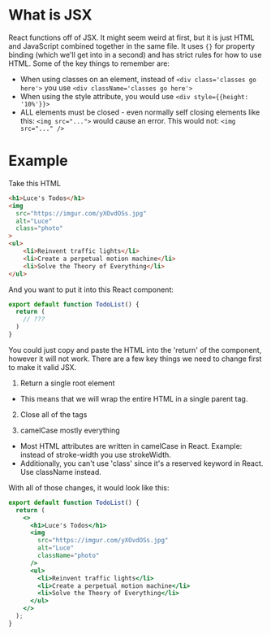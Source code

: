 # What is JSX

React functions off of JSX. It might seem weird at first, but it is just HTML and JavaScript combined together in the same file. It uses `{}` for property binding (which we'll get into in a second) and has strict rules for how to use HTML. Some of the key things to remember are:

- When using classes on an element, instead of `<div class='classes go here'>` you use `<div className='classes go here'>`
- When using the style attribute, you would use `<div style={{height: '10%'}}>`
- ALL elements must be closed - even normally self closing elements like this: `<img src="...">` would cause an error. This would not: `<img src="..." />`

# Example

Take this HTML

```html
<h1>Luce's Todos</h1>
<img 
  src="https://imgur.com/yXOvdOSs.jpg" 
  alt="Luce" 
  class="photo"
>
<ul>
    <li>Reinvent traffic lights</li>
    <li>Create a perpetual motion machine</li>
    <li>Solve the Theory of Everything</li>
</ul>
```

And you want to put it into this React component:

```jsx
export default function TodoList() {
  return (
    // ???
  )
}
```

You could just copy and paste the HTML into the 'return' of the component, however it will not work. There are a few key things we need to change first to make it valid JSX.

1. Return a single root element
- This means that we will wrap the entire HTML in a single parent tag.

2. Close all of the tags

3. camelCase mostly everything
- Most HTML attributes are written in camelCase in React. Example: instead of stroke-width you use strokeWidth.
- Additionally, you can't use 'class' since it's a reserved keyword in React. Use className instead.

With all of those changes, it would look like this:

```jsx
export default function TodoList() {
  return (
    <>
      <h1>Luce's Todos</h1>
      <img 
        src="https://imgur.com/yXOvdOSs.jpg" 
        alt="Luce" 
        className="photo"
      />
      <ul>
        <li>Reinvent traffic lights</li>
        <li>Create a perpetual motion machine</li>
        <li>Solve the Theory of Everything</li>
      </ul>
    </>
  );
}
```